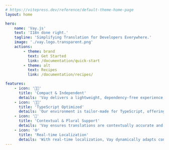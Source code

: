 ```yaml
---
# https://vitepress.dev/reference/default-theme-home-page
layout: home

hero:
    name: 'Vay.js'
    text: 'I18n done right.'
    tagline: 'Simplifying Translation for Developers Everywhere.'
    image: './vay.logo.transparent.png'
    actions:
        - theme: brand
          text: Get Started
          link: /documentation/quick-start
        - theme: alt
          text: Recipes
          link: /documentation/recipes/

features:
    - icon: '💪🏾'
      title: 'Compact & Independent'
      details: 'Vay delivers a lightweight, dependency-free experience, optimized for efficiency with full treeshakeability.'
    - icon: '🧑‍💻'
      title: 'TypeScript Optimized'
      details: 'Our environment is tailor-made for TypeScript, offering a secure and type-safe coding experience.'
    - icon: '💬'
      title: 'Contextual & Plural Support'
      details: 'Vay ensures translations are contextually accurate and grammatically precise across all languages.'
    - icon: '🌐'
      title: 'Real-time Localization'
      details: 'With real-time localization, Vay dynamically adapts content to user preferences, enhancing the global user experience.'
---
```


<!-- @format -->
